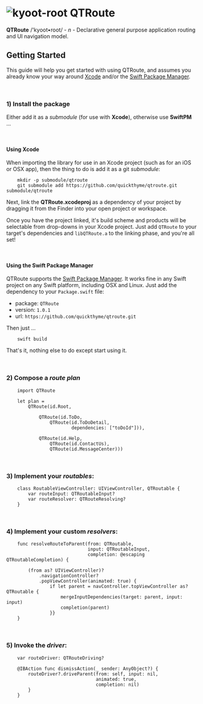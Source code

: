 # ![kyoot-root](icon.png) QTRoute

**QTRoute** /'kyoot•root/ - *n* - Declarative general purpose application routing and UI navigation model.

## Getting Started

This guide will help you get started with using QTRoute, and assumes you already
know your way around [Xcode](https://developer.apple.com/xcode/) and/or
the [Swift Package Manager](https://swift.org/package-manager/).

<br />

### 1) Install the package

Either add it as a *submodule* (for use with **Xcode**), otherwise use **SwiftPM** ...

<br />

#### Using Xcode

When importing the library for use in an Xcode project (such as for an iOS or OSX app), then the
thing to do is add it as a git *submodule*:
  
```
    mkdir -p submodule/qtroute
    git submodule add https://github.com/quickthyme/qtroute.git submodule/qtroute

```

Next, link the **QTRoute.xcodeproj** as a dependency of your project by dragging it from the Finder
into your open project or workspace.

Once you have the project linked, it's build scheme and products will be selectable from drop-downs
in your Xcode project. Just add `QTRoute` to your target's dependencies and `libQTRoute.a` to the
linking phase, and you're all set!

<br />

#### Using the Swift Package Manager

QTRoute supports the [Swift Package Manager](https://swift.org/package-manager/).
It works fine in any Swift project on any Swift platform, including OSX and Linux. Just add the
dependency to your `Package.swift` file:

  - package: `QTRoute`
  - version: `1.0.1`
  - url: `https://github.com/quickthyme/qtroute.git`

Then just ...

```
    swift build
```
That's it, nothing else to do except start using it.

<br />

### 2) Compose a *route plan*

```
    import QTRoute

    let plan =
        QTRoute(id.Root,

	        QTRoute(id.ToDo,
	            QTRoute(id.ToDoDetail,
	                    dependencies: ["toDoId"])),

	        QTRoute(id.Help,
	            QTRoute(id.ContactUs),
	            QTRoute(id.MessageCenter)))

```

<br />

### 3) Implement your *routables*:

```
    class RoutableViewController: UIViewController, QTRoutable {
        var routeInput: QTRoutableInput?
        var routeResolver: QTRouteResolving?
    }

```

<br />

### 4) Implement your custom *resolvers*:

```
    func resolveRouteToParent(from: QTRoutable,
	                          input: QTRoutableInput,
	                          completion: @escaping QTRoutableCompletion) {

        (from as? UIViewController)?
            .navigationController?
            .popViewController(animated: true) {
                if let parent = navController.topViewController as? QTRoutable {
                    mergeInputDependencies(target: parent, input: input)
                    completion(parent)
                }}
	}

```

<br />

### 5) Invoke the *driver*:

```
    var routeDriver: QTRouteDriving?

    @IBAction func dismissAction(_ sender: AnyObject?) {
        routeDriver?.driveParent(from: self, input: nil,
                                 animated: true,
                                 completion: nil)
        }
    }

```
